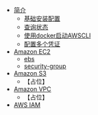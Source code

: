 

* [简介](README.md)
  * [基础安装配置](/init/install-awscli.md)  
  * [查询状态](/init/checkstatus.md)
  * [使用docker启动AWSCLI](/start-awcli-with-docker.md)
  * [配置多个凭证](/init/configure-multiple-awscli-credentials.md)
* [Amazon EC2](/ec2-cli.md)
  * [ebs](/ebs.md)
  * [security-group](/security-group.md)
* [Amazon S3](s3-cli.md)
  * 【占位】
* [Amazon VPC](/vpc-cli.md)
  * 【占位】
* [AWS IAM](/iam-cli.md)

